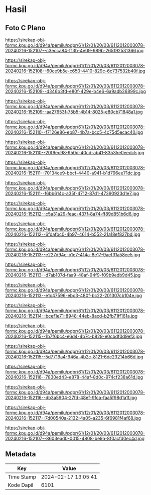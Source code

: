 # Hasil

## Foto C Plano

https://sirekap-obj-formc.kpu.go.id/d94a/pemilu/pdpr/61/12/01/20/03/6112012003078-20240216-152107--c3ecca84-f13b-4e09-989b-265192531366.jpg

https://sirekap-obj-formc.kpu.go.id/d94a/pemilu/pdpr/61/12/01/20/03/6112012003078-20240216-152108--60ce9b5e-c650-4410-829c-6c737532b40f.jpg

https://sirekap-obj-formc.kpu.go.id/d94a/pemilu/pdpr/61/12/01/20/03/6112012003078-20240216-152109--d346b3fd-e80f-429e-b4e6-6a9adb36899c.jpg

https://sirekap-obj-formc.kpu.go.id/d94a/pemilu/pdpr/61/12/01/20/03/6112012003078-20240216-152109--aa27653f-75b5-4b14-8025-e80cb71848a1.jpg

https://sirekap-obj-formc.kpu.go.id/d94a/pemilu/pdpr/61/12/01/20/03/6112012003078-20240216-152110--f7126e86-eb87-4b7a-bcc5-4c75d5ecac40.jpg

https://sirekap-obj-formc.kpu.go.id/d94a/pemilu/pdpr/61/12/01/20/03/6112012003078-20240216-152110--20f9ec98-950d-40cd-ab41-83535e0eedc5.jpg

https://sirekap-obj-formc.kpu.go.id/d94a/pemilu/pdpr/61/12/01/20/03/6112012003078-20240216-152111--70134ce9-bbcf-4440-a941-b1d796ee71dc.jpg

https://sirekap-obj-formc.kpu.go.id/d94a/pemilu/pdpr/61/12/01/20/03/6112012003078-20240216-152111--f6bb614c-a35f-4712-87d1-47390923d1e7.jpg

https://sirekap-obj-formc.kpu.go.id/d94a/pemilu/pdpr/61/12/01/20/03/6112012003078-20240216-152112--c5a31a29-feac-437f-8a74-ff89d851b6d6.jpg

https://sirekap-obj-formc.kpu.go.id/d94a/pemilu/pdpr/61/12/01/20/03/6112012003078-20240216-152112--6fdafbc0-4b97-4614-b552-21a18ef827bd.jpg

https://sirekap-obj-formc.kpu.go.id/d94a/pemilu/pdpr/61/12/01/20/03/6112012003078-20240216-152113--e227d94e-b1e7-414a-8e17-9aef31a58ee5.jpg

https://sirekap-obj-formc.kpu.go.id/d94a/pemilu/pdpr/61/12/01/20/03/6112012003078-20240216-152113--d7ab107d-faa9-48af-94f9-f09b9edb9d45.jpg

https://sirekap-obj-formc.kpu.go.id/d94a/pemilu/pdpr/61/12/01/20/03/6112012003078-20240216-152113--e1c47596-ebc3-480f-bc22-201307cb104e.jpg

https://sirekap-obj-formc.kpu.go.id/d94a/pemilu/pdpr/61/12/01/20/03/6112012003078-20240216-152114--bcef1e71-8948-44eb-8acd-b2fb71ff161a.jpg

https://sirekap-obj-formc.kpu.go.id/d94a/pemilu/pdpr/61/12/01/20/03/6112012003078-20240216-152115--1b7f6bc4-e6d4-4b7c-b829-e0cbdf0d9ef3.jpg

https://sirekap-obj-formc.kpu.go.id/d94a/pemilu/pdpr/61/12/01/20/03/6112012003078-20240216-152115--5d7719a4-946a-4b2c-8121-6dc23214b66d.jpg

https://sirekap-obj-formc.kpu.go.id/d94a/pemilu/pdpr/61/12/01/20/03/6112012003078-20240216-152116--7830ed43-e878-44af-8d0c-974cf238a61d.jpg

https://sirekap-obj-formc.kpu.go.id/d94a/pemilu/pdpr/61/12/01/20/03/6112012003078-20240216-152116--db3a5904-27fd-48ef-9fca-faa5f98d1a1f.jpg

https://sirekap-obj-formc.kpu.go.id/d94a/pemilu/pdpr/61/12/01/20/03/6112012003078-20240216-152117--7d00540a-2132-4a05-a235-6f6981f4af68.jpg

https://sirekap-obj-formc.kpu.go.id/d94a/pemilu/pdpr/61/12/01/20/03/6112012003078-20240216-152107--8603ead0-0015-4808-be9a-8f0acfd0ec4d.jpg


## Metadata

| Key        | Value               |
| ---------- | ------------------- |
| Time Stamp | 2024-02-17 13:05:41 |
| Kode Dapil | 6101                |



